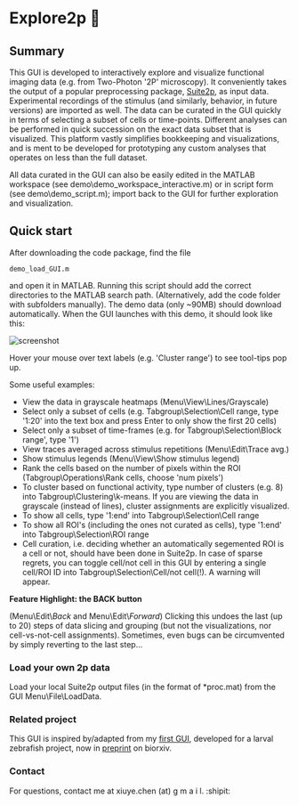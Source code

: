 # Explore2p :microscope:

## Summary ##

This GUI is developed to interactively explore and visualize functional imaging data (e.g. from Two-Photon '2P' microscopy). It conveniently takes the output of a popular preprocessing package, [Suite2p](https://github.com/cortex-lab/Suite2P), as input data. Experimental recordings of the stimulus (and similarly, behavior, in future versions) are imported as well. The data can be curated in the GUI quickly in terms of selecting a subset of cells or time-points. Different analyses can be performed in quick succession on the exact data subset that is visualized. This platform vastly simplifies bookkeeping and visualizations, and is ment to be developed for prototyping any custom analyses that operates on less than the full dataset. 


All data curated in the GUI can also be easily edited in the MATLAB workspace (see demo\demo_workspace_interactive.m) or in script form (see demo\demo_script.m); import back to the GUI for further exploration and visualization. 
    
    

## Quick start ##

After downloading the code package, find the file 
```
demo_load_GUI.m 
```
and open it in MATLAB. 
Running this script should add the correct directories to the MATLAB search path. 
(Alternatively, add the code folder with subfolders manually). 
The demo data (only ~90MB) should download automatically. When the GUI launches with this demo, it should look like this:

![screenshot](https://raw.githubusercontent.com/xiuyechen/Explore2p/master/docs/screenshot_init.PNG "GUI screenshot")

Hover your mouse over text labels (e.g. 'Cluster range') to see tool-tips pop up. 

Some useful examples:

- View the data in grayscale heatmaps (Menu\\View\\Lines/Grayscale)
- Select only a subset of cells (e.g. Tabgroup\\Selection\\Cell range, type '1:20' into the text box and press Enter to only show the first 20 cells)
- Select only a subset of time-frames (e.g. for Tabgroup\\Selection\\Block range', type '1')
- View traces averaged across stimulus repetitions (Menu\\Edit\\Trace avg.)
- Show stimulus legends (Menu\\View\\Show stimulus legend)
- Rank the cells based on the number of pixels within the ROI (Tabgroup\\Operations\\Rank cells, choose 'num pixels')
- To cluster based on functional activity, type number of clusters (e.g. 8) into Tabgroup\\Clustering\\k-means. If you are viewing the data in grayscale (instead of lines), cluster assignments are explicitly visualized.
- To show all cells, type '1:end' into Tabgroup\\Selection\\Cell range
- To show all ROI's (including the ones not curated as cells), type '1:end' into Tabgroup\\Selection\\ROI range
- Cell curation, i.e. deciding whether an automatically segemented ROI is a cell or not, should have been done in Suite2p. In case of sparse regrets, you can toggle cell/not cell in this GUI by entering a single cell/ROI ID into Tabgroup\\Selection\\Cell/not cell(!). A warning will appear.


__Feature Highlight: the BACK button__

(Menu\\Edit\\_Back_ and Menu\\Edit\\_Forward_) Clicking this undoes the last (up to 20) steps of data slicing and grouping (but not the visualizations, nor cell-vs-not-cell assignments). 
Sometimes, even bugs can be circumvented by simply reverting to the last step...



### Load your own 2p data ###

Load your local Suite2p output files (in the format of *proc.mat) from the GUI Menu\\File\\LoadData. 



### Related project ###

This GUI is inspired by/adapted from my [first GUI](https://github.com/xiuyechen/FishExplorer), developed for a larval zebrafish project, now in [preprint](https://www.biorxiv.org/content/early/2018/03/27/289413) on biorxiv.



### Contact ###

For questions, contact me at xiuye.chen (at) g m a i l. :shipit:
